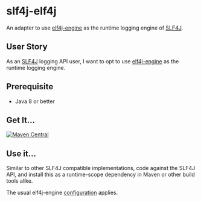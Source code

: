 # slf4j-elf4j

An adapter to use [elf4j-engine](https://github.com/elf4j/elf4j-engine) as the runtime logging engine
of [SLF4J](https://www.slf4j.org/).

## User Story

As an [SLF4J](https://www.slf4j.org/) logging API user, I want to opt to
use [elf4j-engine](https://github.com/elf4j/elf4j-engine) as the runtime logging engine.

## Prerequisite

* Java 8 or better

## Get It...

[![Maven Central](https://img.shields.io/maven-central/v/io.github.elf4j/slf4j-elf4j.svg?label=Maven%20Central)](https://central.sonatype.com/search?smo=true&q=pkg%253Amaven%252Fio.github.elf4j%252Fslf4j-elf4j)

## Use it...

Similar to other SLF4J compatible implementations, code against the SLF4J API, and install this as a runtime-scope
dependency in Maven or other build tools alike.

The usual elf4j-engine [configuration](https://github.com/elf4j/elf4j-provider#configuration) applies.